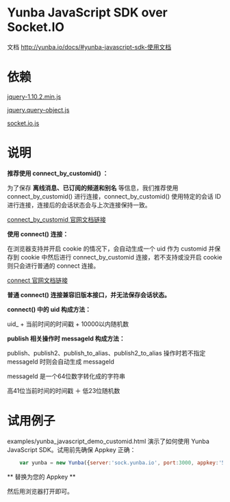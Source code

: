 # Yunba JavaScript SDK over Socket.IO

文档 http://yunba.io/docs/#yunba-javascript-sdk-使用文档

# 依赖
[jquery-1.10.2.min.js](examples/javascripts/jquery-1.10.2.min.js)

[jquery.query-object.js](examples/javascripts/jquery.query-object.js)

[socket.io.js](examples/javascripts/socket.io.js)

# 说明

**推荐使用 connect_by_customid() ：**

为了保存 **离线消息、已订阅的频道和别名** 等信息，我们推荐使用  connect_by_customid() 进行连接，connect_by_customid() 使用特定的会话 ID 进行连接，连接后的会话状态会与上次连接保持一致。

[connect_by_customid 官网文档链接](http://yunba.io/docs2/Javascript_SDK/#connect_by_customid)


**使用 connect() 连接：**

在浏览器支持并开启 cookie 的情况下，会自动生成一个 uid 作为 customid 并保存到 cookie 中然后进行 connect_by_customid 连接，若不支持或没开启 cookie 则只会进行普通的 connect 连接。

[connect 官网文档链接](http://yunba.io/docs2/Javascript_SDK/#connect)

**普通 connect() 连接兼容旧版本接口，并无法保存会话状态。**


**connect() 中的 uid 构成方法：**

uid_ + 当前时间的时间戳 + 10000以内随机数


**publish 相关操作时 messageId 构成方法：**

publish、publish2、publish_to_alias、publish2_to_alias 操作时若不指定 messageId 时则会自动生成 messageId

messageId 是一个64位数字转化成的字符串

高41位当前时间的时间戳 ＋ 低23位随机数


# 试用例子

examples/yunba_javascript_demo_customid.html 演示了如何使用 Yunba JavaScript SDK。试用前先确保 Appkey 正确：

```javascript
	var yunba = new Yunba({server:'sock.yunba.io', port:3000, appkey:'52fcc04c4dc903d66d6f8f92'});
```

** 替换为您的 Appkey **

然后用浏览器打开即可。
